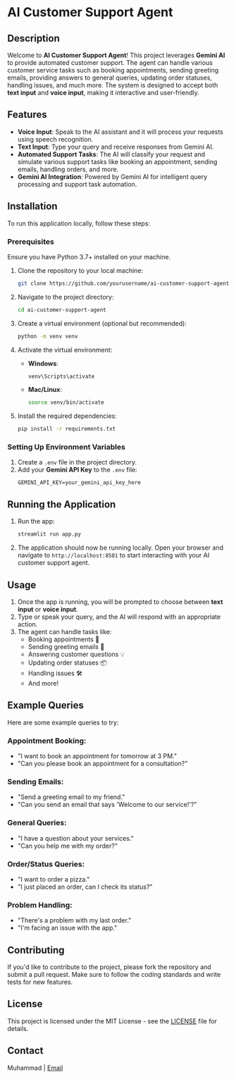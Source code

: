 # AI Customer Support Agent

## Description

Welcome to **AI Customer Support Agent**! This project leverages **Gemini AI** to provide automated customer support. The agent can handle various customer service tasks such as booking appointments, sending greeting emails, providing answers to general queries, updating order statuses, handling issues, and much more. The system is designed to accept both **text input** and **voice input**, making it interactive and user-friendly.

## Features

- **Voice Input**: Speak to the AI assistant and it will process your requests using speech recognition.
- **Text Input**: Type your query and receive responses from Gemini AI.
- **Automated Support Tasks**: The AI will classify your request and simulate various support tasks like booking an appointment, sending emails, handling orders, and more.
- **Gemini AI Integration**: Powered by Gemini AI for intelligent query processing and support task automation.

## Installation

To run this application locally, follow these steps:

### Prerequisites

Ensure you have Python 3.7+ installed on your machine.

1. Clone the repository to your local machine:
    ```bash
    git clone https://github.com/yourusername/ai-customer-support-agent.git
    ```

2. Navigate to the project directory:
    ```bash
    cd ai-customer-support-agent
    ```

3. Create a virtual environment (optional but recommended):
    ```bash
    python -m venv venv
    ```

4. Activate the virtual environment:
    - **Windows**:
      ```bash
      venv\Scripts\activate
      ```
    - **Mac/Linux**:
      ```bash
      source venv/bin/activate
      ```

5. Install the required dependencies:
    ```bash
    pip install -r requirements.txt
    ```

### Setting Up Environment Variables

1. Create a `.env` file in the project directory.
2. Add your **Gemini API Key** to the `.env` file:
    ```plaintext
    GEMINI_API_KEY=your_gemini_api_key_here
    ```

## Running the Application

1. Run the app:
    ```bash
    streamlit run app.py
    ```

2. The application should now be running locally. Open your browser and navigate to `http://localhost:8501` to start interacting with your AI customer support agent.

## Usage

1. Once the app is running, you will be prompted to choose between **text input** or **voice input**.
2. Type or speak your query, and the AI will respond with an appropriate action.
3. The agent can handle tasks like:
   - Booking appointments 📅
   - Sending greeting emails 📧
   - Answering customer questions 💡
   - Updating order statuses 📦
   - Handling issues 🛠️
   - And more!

## Example Queries

Here are some example queries to try:

### Appointment Booking:
- "I want to book an appointment for tomorrow at 3 PM."
- "Can you please book an appointment for a consultation?"

### Sending Emails:
- "Send a greeting email to my friend."
- "Can you send an email that says 'Welcome to our service!'?"

### General Queries:
- "I have a question about your services."
- "Can you help me with my order?"

### Order/Status Queries:
- "I want to order a pizza."
- "I just placed an order, can I check its status?"

### Problem Handling:
- "There's a problem with my last order."
- "I'm facing an issue with the app."

## Contributing

If you'd like to contribute to the project, please fork the repository and submit a pull request. Make sure to follow the coding standards and write tests for new features.

## License

This project is licensed under the MIT License - see the [LICENSE](LICENSE) file for details.

## Contact

Muhammad | [Email](mailto:muhammadzohaib1415@gmail.com) 
